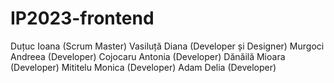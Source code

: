 # IP2023-frontend

Duțuc Ioana (Scrum Master)
Vasiluță Diana (Developer și Designer)
Murgoci Andreea (Developer)
Cojocaru Antonia (Developer)
Dănăilă Mioara (Developer)
Mititelu Monica (Developer)
Adam Delia (Developer)
